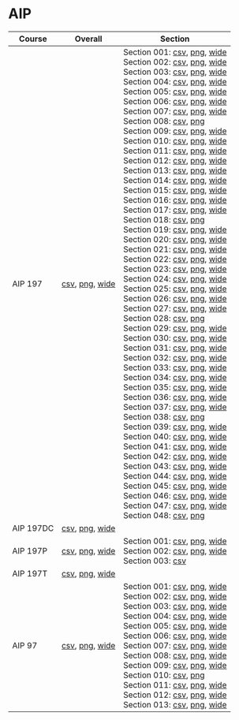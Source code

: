 # AIP

| Course | Overall | Section |
| ------ | ------- | ------- |
| AIP 197 | [csv](https://github.com/UCSD-Historical-Enrollment-Data/2024Fall/blob/main/overall/AIP%20197.csv), [png](https://raw.githubusercontent.com/UCSD-Historical-Enrollment-Data/2024Fall/main/plot_overall/AIP%20197.png), [wide](https://raw.githubusercontent.com/UCSD-Historical-Enrollment-Data/2024Fall/main/plot_overall_wide/AIP%20197.png) | Section 001: [csv](https://github.com/UCSD-Historical-Enrollment-Data/2024Fall/blob/main/section/AIP%20197_001.csv), [png](https://raw.githubusercontent.com/UCSD-Historical-Enrollment-Data/2024Fall/main/plot_section/AIP%20197_001.png), [wide](https://raw.githubusercontent.com/UCSD-Historical-Enrollment-Data/2024Fall/main/plot_section_wide/AIP%20197_001.png)<br>Section 002: [csv](https://github.com/UCSD-Historical-Enrollment-Data/2024Fall/blob/main/section/AIP%20197_002.csv), [png](https://raw.githubusercontent.com/UCSD-Historical-Enrollment-Data/2024Fall/main/plot_section/AIP%20197_002.png), [wide](https://raw.githubusercontent.com/UCSD-Historical-Enrollment-Data/2024Fall/main/plot_section_wide/AIP%20197_002.png)<br>Section 003: [csv](https://github.com/UCSD-Historical-Enrollment-Data/2024Fall/blob/main/section/AIP%20197_003.csv), [png](https://raw.githubusercontent.com/UCSD-Historical-Enrollment-Data/2024Fall/main/plot_section/AIP%20197_003.png), [wide](https://raw.githubusercontent.com/UCSD-Historical-Enrollment-Data/2024Fall/main/plot_section_wide/AIP%20197_003.png)<br>Section 004: [csv](https://github.com/UCSD-Historical-Enrollment-Data/2024Fall/blob/main/section/AIP%20197_004.csv), [png](https://raw.githubusercontent.com/UCSD-Historical-Enrollment-Data/2024Fall/main/plot_section/AIP%20197_004.png), [wide](https://raw.githubusercontent.com/UCSD-Historical-Enrollment-Data/2024Fall/main/plot_section_wide/AIP%20197_004.png)<br>Section 005: [csv](https://github.com/UCSD-Historical-Enrollment-Data/2024Fall/blob/main/section/AIP%20197_005.csv), [png](https://raw.githubusercontent.com/UCSD-Historical-Enrollment-Data/2024Fall/main/plot_section/AIP%20197_005.png), [wide](https://raw.githubusercontent.com/UCSD-Historical-Enrollment-Data/2024Fall/main/plot_section_wide/AIP%20197_005.png)<br>Section 006: [csv](https://github.com/UCSD-Historical-Enrollment-Data/2024Fall/blob/main/section/AIP%20197_006.csv), [png](https://raw.githubusercontent.com/UCSD-Historical-Enrollment-Data/2024Fall/main/plot_section/AIP%20197_006.png), [wide](https://raw.githubusercontent.com/UCSD-Historical-Enrollment-Data/2024Fall/main/plot_section_wide/AIP%20197_006.png)<br>Section 007: [csv](https://github.com/UCSD-Historical-Enrollment-Data/2024Fall/blob/main/section/AIP%20197_007.csv), [png](https://raw.githubusercontent.com/UCSD-Historical-Enrollment-Data/2024Fall/main/plot_section/AIP%20197_007.png), [wide](https://raw.githubusercontent.com/UCSD-Historical-Enrollment-Data/2024Fall/main/plot_section_wide/AIP%20197_007.png)<br>Section 008: [csv](https://github.com/UCSD-Historical-Enrollment-Data/2024Fall/blob/main/section/AIP%20197_008.csv), [png](https://raw.githubusercontent.com/UCSD-Historical-Enrollment-Data/2024Fall/main/plot_section/AIP%20197_008.png)<br>Section 009: [csv](https://github.com/UCSD-Historical-Enrollment-Data/2024Fall/blob/main/section/AIP%20197_009.csv), [png](https://raw.githubusercontent.com/UCSD-Historical-Enrollment-Data/2024Fall/main/plot_section/AIP%20197_009.png), [wide](https://raw.githubusercontent.com/UCSD-Historical-Enrollment-Data/2024Fall/main/plot_section_wide/AIP%20197_009.png)<br>Section 010: [csv](https://github.com/UCSD-Historical-Enrollment-Data/2024Fall/blob/main/section/AIP%20197_010.csv), [png](https://raw.githubusercontent.com/UCSD-Historical-Enrollment-Data/2024Fall/main/plot_section/AIP%20197_010.png), [wide](https://raw.githubusercontent.com/UCSD-Historical-Enrollment-Data/2024Fall/main/plot_section_wide/AIP%20197_010.png)<br>Section 011: [csv](https://github.com/UCSD-Historical-Enrollment-Data/2024Fall/blob/main/section/AIP%20197_011.csv), [png](https://raw.githubusercontent.com/UCSD-Historical-Enrollment-Data/2024Fall/main/plot_section/AIP%20197_011.png), [wide](https://raw.githubusercontent.com/UCSD-Historical-Enrollment-Data/2024Fall/main/plot_section_wide/AIP%20197_011.png)<br>Section 012: [csv](https://github.com/UCSD-Historical-Enrollment-Data/2024Fall/blob/main/section/AIP%20197_012.csv), [png](https://raw.githubusercontent.com/UCSD-Historical-Enrollment-Data/2024Fall/main/plot_section/AIP%20197_012.png), [wide](https://raw.githubusercontent.com/UCSD-Historical-Enrollment-Data/2024Fall/main/plot_section_wide/AIP%20197_012.png)<br>Section 013: [csv](https://github.com/UCSD-Historical-Enrollment-Data/2024Fall/blob/main/section/AIP%20197_013.csv), [png](https://raw.githubusercontent.com/UCSD-Historical-Enrollment-Data/2024Fall/main/plot_section/AIP%20197_013.png), [wide](https://raw.githubusercontent.com/UCSD-Historical-Enrollment-Data/2024Fall/main/plot_section_wide/AIP%20197_013.png)<br>Section 014: [csv](https://github.com/UCSD-Historical-Enrollment-Data/2024Fall/blob/main/section/AIP%20197_014.csv), [png](https://raw.githubusercontent.com/UCSD-Historical-Enrollment-Data/2024Fall/main/plot_section/AIP%20197_014.png), [wide](https://raw.githubusercontent.com/UCSD-Historical-Enrollment-Data/2024Fall/main/plot_section_wide/AIP%20197_014.png)<br>Section 015: [csv](https://github.com/UCSD-Historical-Enrollment-Data/2024Fall/blob/main/section/AIP%20197_015.csv), [png](https://raw.githubusercontent.com/UCSD-Historical-Enrollment-Data/2024Fall/main/plot_section/AIP%20197_015.png), [wide](https://raw.githubusercontent.com/UCSD-Historical-Enrollment-Data/2024Fall/main/plot_section_wide/AIP%20197_015.png)<br>Section 016: [csv](https://github.com/UCSD-Historical-Enrollment-Data/2024Fall/blob/main/section/AIP%20197_016.csv), [png](https://raw.githubusercontent.com/UCSD-Historical-Enrollment-Data/2024Fall/main/plot_section/AIP%20197_016.png), [wide](https://raw.githubusercontent.com/UCSD-Historical-Enrollment-Data/2024Fall/main/plot_section_wide/AIP%20197_016.png)<br>Section 017: [csv](https://github.com/UCSD-Historical-Enrollment-Data/2024Fall/blob/main/section/AIP%20197_017.csv), [png](https://raw.githubusercontent.com/UCSD-Historical-Enrollment-Data/2024Fall/main/plot_section/AIP%20197_017.png), [wide](https://raw.githubusercontent.com/UCSD-Historical-Enrollment-Data/2024Fall/main/plot_section_wide/AIP%20197_017.png)<br>Section 018: [csv](https://github.com/UCSD-Historical-Enrollment-Data/2024Fall/blob/main/section/AIP%20197_018.csv), [png](https://raw.githubusercontent.com/UCSD-Historical-Enrollment-Data/2024Fall/main/plot_section/AIP%20197_018.png)<br>Section 019: [csv](https://github.com/UCSD-Historical-Enrollment-Data/2024Fall/blob/main/section/AIP%20197_019.csv), [png](https://raw.githubusercontent.com/UCSD-Historical-Enrollment-Data/2024Fall/main/plot_section/AIP%20197_019.png), [wide](https://raw.githubusercontent.com/UCSD-Historical-Enrollment-Data/2024Fall/main/plot_section_wide/AIP%20197_019.png)<br>Section 020: [csv](https://github.com/UCSD-Historical-Enrollment-Data/2024Fall/blob/main/section/AIP%20197_020.csv), [png](https://raw.githubusercontent.com/UCSD-Historical-Enrollment-Data/2024Fall/main/plot_section/AIP%20197_020.png), [wide](https://raw.githubusercontent.com/UCSD-Historical-Enrollment-Data/2024Fall/main/plot_section_wide/AIP%20197_020.png)<br>Section 021: [csv](https://github.com/UCSD-Historical-Enrollment-Data/2024Fall/blob/main/section/AIP%20197_021.csv), [png](https://raw.githubusercontent.com/UCSD-Historical-Enrollment-Data/2024Fall/main/plot_section/AIP%20197_021.png), [wide](https://raw.githubusercontent.com/UCSD-Historical-Enrollment-Data/2024Fall/main/plot_section_wide/AIP%20197_021.png)<br>Section 022: [csv](https://github.com/UCSD-Historical-Enrollment-Data/2024Fall/blob/main/section/AIP%20197_022.csv), [png](https://raw.githubusercontent.com/UCSD-Historical-Enrollment-Data/2024Fall/main/plot_section/AIP%20197_022.png), [wide](https://raw.githubusercontent.com/UCSD-Historical-Enrollment-Data/2024Fall/main/plot_section_wide/AIP%20197_022.png)<br>Section 023: [csv](https://github.com/UCSD-Historical-Enrollment-Data/2024Fall/blob/main/section/AIP%20197_023.csv), [png](https://raw.githubusercontent.com/UCSD-Historical-Enrollment-Data/2024Fall/main/plot_section/AIP%20197_023.png), [wide](https://raw.githubusercontent.com/UCSD-Historical-Enrollment-Data/2024Fall/main/plot_section_wide/AIP%20197_023.png)<br>Section 024: [csv](https://github.com/UCSD-Historical-Enrollment-Data/2024Fall/blob/main/section/AIP%20197_024.csv), [png](https://raw.githubusercontent.com/UCSD-Historical-Enrollment-Data/2024Fall/main/plot_section/AIP%20197_024.png), [wide](https://raw.githubusercontent.com/UCSD-Historical-Enrollment-Data/2024Fall/main/plot_section_wide/AIP%20197_024.png)<br>Section 025: [csv](https://github.com/UCSD-Historical-Enrollment-Data/2024Fall/blob/main/section/AIP%20197_025.csv), [png](https://raw.githubusercontent.com/UCSD-Historical-Enrollment-Data/2024Fall/main/plot_section/AIP%20197_025.png), [wide](https://raw.githubusercontent.com/UCSD-Historical-Enrollment-Data/2024Fall/main/plot_section_wide/AIP%20197_025.png)<br>Section 026: [csv](https://github.com/UCSD-Historical-Enrollment-Data/2024Fall/blob/main/section/AIP%20197_026.csv), [png](https://raw.githubusercontent.com/UCSD-Historical-Enrollment-Data/2024Fall/main/plot_section/AIP%20197_026.png), [wide](https://raw.githubusercontent.com/UCSD-Historical-Enrollment-Data/2024Fall/main/plot_section_wide/AIP%20197_026.png)<br>Section 027: [csv](https://github.com/UCSD-Historical-Enrollment-Data/2024Fall/blob/main/section/AIP%20197_027.csv), [png](https://raw.githubusercontent.com/UCSD-Historical-Enrollment-Data/2024Fall/main/plot_section/AIP%20197_027.png), [wide](https://raw.githubusercontent.com/UCSD-Historical-Enrollment-Data/2024Fall/main/plot_section_wide/AIP%20197_027.png)<br>Section 028: [csv](https://github.com/UCSD-Historical-Enrollment-Data/2024Fall/blob/main/section/AIP%20197_028.csv), [png](https://raw.githubusercontent.com/UCSD-Historical-Enrollment-Data/2024Fall/main/plot_section/AIP%20197_028.png)<br>Section 029: [csv](https://github.com/UCSD-Historical-Enrollment-Data/2024Fall/blob/main/section/AIP%20197_029.csv), [png](https://raw.githubusercontent.com/UCSD-Historical-Enrollment-Data/2024Fall/main/plot_section/AIP%20197_029.png), [wide](https://raw.githubusercontent.com/UCSD-Historical-Enrollment-Data/2024Fall/main/plot_section_wide/AIP%20197_029.png)<br>Section 030: [csv](https://github.com/UCSD-Historical-Enrollment-Data/2024Fall/blob/main/section/AIP%20197_030.csv), [png](https://raw.githubusercontent.com/UCSD-Historical-Enrollment-Data/2024Fall/main/plot_section/AIP%20197_030.png), [wide](https://raw.githubusercontent.com/UCSD-Historical-Enrollment-Data/2024Fall/main/plot_section_wide/AIP%20197_030.png)<br>Section 031: [csv](https://github.com/UCSD-Historical-Enrollment-Data/2024Fall/blob/main/section/AIP%20197_031.csv), [png](https://raw.githubusercontent.com/UCSD-Historical-Enrollment-Data/2024Fall/main/plot_section/AIP%20197_031.png), [wide](https://raw.githubusercontent.com/UCSD-Historical-Enrollment-Data/2024Fall/main/plot_section_wide/AIP%20197_031.png)<br>Section 032: [csv](https://github.com/UCSD-Historical-Enrollment-Data/2024Fall/blob/main/section/AIP%20197_032.csv), [png](https://raw.githubusercontent.com/UCSD-Historical-Enrollment-Data/2024Fall/main/plot_section/AIP%20197_032.png), [wide](https://raw.githubusercontent.com/UCSD-Historical-Enrollment-Data/2024Fall/main/plot_section_wide/AIP%20197_032.png)<br>Section 033: [csv](https://github.com/UCSD-Historical-Enrollment-Data/2024Fall/blob/main/section/AIP%20197_033.csv), [png](https://raw.githubusercontent.com/UCSD-Historical-Enrollment-Data/2024Fall/main/plot_section/AIP%20197_033.png), [wide](https://raw.githubusercontent.com/UCSD-Historical-Enrollment-Data/2024Fall/main/plot_section_wide/AIP%20197_033.png)<br>Section 034: [csv](https://github.com/UCSD-Historical-Enrollment-Data/2024Fall/blob/main/section/AIP%20197_034.csv), [png](https://raw.githubusercontent.com/UCSD-Historical-Enrollment-Data/2024Fall/main/plot_section/AIP%20197_034.png), [wide](https://raw.githubusercontent.com/UCSD-Historical-Enrollment-Data/2024Fall/main/plot_section_wide/AIP%20197_034.png)<br>Section 035: [csv](https://github.com/UCSD-Historical-Enrollment-Data/2024Fall/blob/main/section/AIP%20197_035.csv), [png](https://raw.githubusercontent.com/UCSD-Historical-Enrollment-Data/2024Fall/main/plot_section/AIP%20197_035.png), [wide](https://raw.githubusercontent.com/UCSD-Historical-Enrollment-Data/2024Fall/main/plot_section_wide/AIP%20197_035.png)<br>Section 036: [csv](https://github.com/UCSD-Historical-Enrollment-Data/2024Fall/blob/main/section/AIP%20197_036.csv), [png](https://raw.githubusercontent.com/UCSD-Historical-Enrollment-Data/2024Fall/main/plot_section/AIP%20197_036.png), [wide](https://raw.githubusercontent.com/UCSD-Historical-Enrollment-Data/2024Fall/main/plot_section_wide/AIP%20197_036.png)<br>Section 037: [csv](https://github.com/UCSD-Historical-Enrollment-Data/2024Fall/blob/main/section/AIP%20197_037.csv), [png](https://raw.githubusercontent.com/UCSD-Historical-Enrollment-Data/2024Fall/main/plot_section/AIP%20197_037.png), [wide](https://raw.githubusercontent.com/UCSD-Historical-Enrollment-Data/2024Fall/main/plot_section_wide/AIP%20197_037.png)<br>Section 038: [csv](https://github.com/UCSD-Historical-Enrollment-Data/2024Fall/blob/main/section/AIP%20197_038.csv), [png](https://raw.githubusercontent.com/UCSD-Historical-Enrollment-Data/2024Fall/main/plot_section/AIP%20197_038.png)<br>Section 039: [csv](https://github.com/UCSD-Historical-Enrollment-Data/2024Fall/blob/main/section/AIP%20197_039.csv), [png](https://raw.githubusercontent.com/UCSD-Historical-Enrollment-Data/2024Fall/main/plot_section/AIP%20197_039.png), [wide](https://raw.githubusercontent.com/UCSD-Historical-Enrollment-Data/2024Fall/main/plot_section_wide/AIP%20197_039.png)<br>Section 040: [csv](https://github.com/UCSD-Historical-Enrollment-Data/2024Fall/blob/main/section/AIP%20197_040.csv), [png](https://raw.githubusercontent.com/UCSD-Historical-Enrollment-Data/2024Fall/main/plot_section/AIP%20197_040.png), [wide](https://raw.githubusercontent.com/UCSD-Historical-Enrollment-Data/2024Fall/main/plot_section_wide/AIP%20197_040.png)<br>Section 041: [csv](https://github.com/UCSD-Historical-Enrollment-Data/2024Fall/blob/main/section/AIP%20197_041.csv), [png](https://raw.githubusercontent.com/UCSD-Historical-Enrollment-Data/2024Fall/main/plot_section/AIP%20197_041.png), [wide](https://raw.githubusercontent.com/UCSD-Historical-Enrollment-Data/2024Fall/main/plot_section_wide/AIP%20197_041.png)<br>Section 042: [csv](https://github.com/UCSD-Historical-Enrollment-Data/2024Fall/blob/main/section/AIP%20197_042.csv), [png](https://raw.githubusercontent.com/UCSD-Historical-Enrollment-Data/2024Fall/main/plot_section/AIP%20197_042.png), [wide](https://raw.githubusercontent.com/UCSD-Historical-Enrollment-Data/2024Fall/main/plot_section_wide/AIP%20197_042.png)<br>Section 043: [csv](https://github.com/UCSD-Historical-Enrollment-Data/2024Fall/blob/main/section/AIP%20197_043.csv), [png](https://raw.githubusercontent.com/UCSD-Historical-Enrollment-Data/2024Fall/main/plot_section/AIP%20197_043.png), [wide](https://raw.githubusercontent.com/UCSD-Historical-Enrollment-Data/2024Fall/main/plot_section_wide/AIP%20197_043.png)<br>Section 044: [csv](https://github.com/UCSD-Historical-Enrollment-Data/2024Fall/blob/main/section/AIP%20197_044.csv), [png](https://raw.githubusercontent.com/UCSD-Historical-Enrollment-Data/2024Fall/main/plot_section/AIP%20197_044.png), [wide](https://raw.githubusercontent.com/UCSD-Historical-Enrollment-Data/2024Fall/main/plot_section_wide/AIP%20197_044.png)<br>Section 045: [csv](https://github.com/UCSD-Historical-Enrollment-Data/2024Fall/blob/main/section/AIP%20197_045.csv), [png](https://raw.githubusercontent.com/UCSD-Historical-Enrollment-Data/2024Fall/main/plot_section/AIP%20197_045.png), [wide](https://raw.githubusercontent.com/UCSD-Historical-Enrollment-Data/2024Fall/main/plot_section_wide/AIP%20197_045.png)<br>Section 046: [csv](https://github.com/UCSD-Historical-Enrollment-Data/2024Fall/blob/main/section/AIP%20197_046.csv), [png](https://raw.githubusercontent.com/UCSD-Historical-Enrollment-Data/2024Fall/main/plot_section/AIP%20197_046.png), [wide](https://raw.githubusercontent.com/UCSD-Historical-Enrollment-Data/2024Fall/main/plot_section_wide/AIP%20197_046.png)<br>Section 047: [csv](https://github.com/UCSD-Historical-Enrollment-Data/2024Fall/blob/main/section/AIP%20197_047.csv), [png](https://raw.githubusercontent.com/UCSD-Historical-Enrollment-Data/2024Fall/main/plot_section/AIP%20197_047.png), [wide](https://raw.githubusercontent.com/UCSD-Historical-Enrollment-Data/2024Fall/main/plot_section_wide/AIP%20197_047.png)<br>Section 048: [csv](https://github.com/UCSD-Historical-Enrollment-Data/2024Fall/blob/main/section/AIP%20197_048.csv), [png](https://raw.githubusercontent.com/UCSD-Historical-Enrollment-Data/2024Fall/main/plot_section/AIP%20197_048.png) |
| AIP 197DC | [csv](https://github.com/UCSD-Historical-Enrollment-Data/2024Fall/blob/main/overall/AIP%20197DC.csv), [png](https://raw.githubusercontent.com/UCSD-Historical-Enrollment-Data/2024Fall/main/plot_overall/AIP%20197DC.png), [wide](https://raw.githubusercontent.com/UCSD-Historical-Enrollment-Data/2024Fall/main/plot_overall_wide/AIP%20197DC.png) |  |
| AIP 197P | [csv](https://github.com/UCSD-Historical-Enrollment-Data/2024Fall/blob/main/overall/AIP%20197P.csv), [png](https://raw.githubusercontent.com/UCSD-Historical-Enrollment-Data/2024Fall/main/plot_overall/AIP%20197P.png), [wide](https://raw.githubusercontent.com/UCSD-Historical-Enrollment-Data/2024Fall/main/plot_overall_wide/AIP%20197P.png) | Section 001: [csv](https://github.com/UCSD-Historical-Enrollment-Data/2024Fall/blob/main/section/AIP%20197P_001.csv), [png](https://raw.githubusercontent.com/UCSD-Historical-Enrollment-Data/2024Fall/main/plot_section/AIP%20197P_001.png), [wide](https://raw.githubusercontent.com/UCSD-Historical-Enrollment-Data/2024Fall/main/plot_section_wide/AIP%20197P_001.png)<br>Section 002: [csv](https://github.com/UCSD-Historical-Enrollment-Data/2024Fall/blob/main/section/AIP%20197P_002.csv), [png](https://raw.githubusercontent.com/UCSD-Historical-Enrollment-Data/2024Fall/main/plot_section/AIP%20197P_002.png), [wide](https://raw.githubusercontent.com/UCSD-Historical-Enrollment-Data/2024Fall/main/plot_section_wide/AIP%20197P_002.png)<br>Section 003: [csv](https://github.com/UCSD-Historical-Enrollment-Data/2024Fall/blob/main/section/AIP%20197P_003.csv) |
| AIP 197T | [csv](https://github.com/UCSD-Historical-Enrollment-Data/2024Fall/blob/main/overall/AIP%20197T.csv), [png](https://raw.githubusercontent.com/UCSD-Historical-Enrollment-Data/2024Fall/main/plot_overall/AIP%20197T.png), [wide](https://raw.githubusercontent.com/UCSD-Historical-Enrollment-Data/2024Fall/main/plot_overall_wide/AIP%20197T.png) |  |
| AIP 97 | [csv](https://github.com/UCSD-Historical-Enrollment-Data/2024Fall/blob/main/overall/AIP%2097.csv), [png](https://raw.githubusercontent.com/UCSD-Historical-Enrollment-Data/2024Fall/main/plot_overall/AIP%2097.png), [wide](https://raw.githubusercontent.com/UCSD-Historical-Enrollment-Data/2024Fall/main/plot_overall_wide/AIP%2097.png) | Section 001: [csv](https://github.com/UCSD-Historical-Enrollment-Data/2024Fall/blob/main/section/AIP%2097_001.csv), [png](https://raw.githubusercontent.com/UCSD-Historical-Enrollment-Data/2024Fall/main/plot_section/AIP%2097_001.png), [wide](https://raw.githubusercontent.com/UCSD-Historical-Enrollment-Data/2024Fall/main/plot_section_wide/AIP%2097_001.png)<br>Section 002: [csv](https://github.com/UCSD-Historical-Enrollment-Data/2024Fall/blob/main/section/AIP%2097_002.csv), [png](https://raw.githubusercontent.com/UCSD-Historical-Enrollment-Data/2024Fall/main/plot_section/AIP%2097_002.png), [wide](https://raw.githubusercontent.com/UCSD-Historical-Enrollment-Data/2024Fall/main/plot_section_wide/AIP%2097_002.png)<br>Section 003: [csv](https://github.com/UCSD-Historical-Enrollment-Data/2024Fall/blob/main/section/AIP%2097_003.csv), [png](https://raw.githubusercontent.com/UCSD-Historical-Enrollment-Data/2024Fall/main/plot_section/AIP%2097_003.png), [wide](https://raw.githubusercontent.com/UCSD-Historical-Enrollment-Data/2024Fall/main/plot_section_wide/AIP%2097_003.png)<br>Section 004: [csv](https://github.com/UCSD-Historical-Enrollment-Data/2024Fall/blob/main/section/AIP%2097_004.csv), [png](https://raw.githubusercontent.com/UCSD-Historical-Enrollment-Data/2024Fall/main/plot_section/AIP%2097_004.png), [wide](https://raw.githubusercontent.com/UCSD-Historical-Enrollment-Data/2024Fall/main/plot_section_wide/AIP%2097_004.png)<br>Section 005: [csv](https://github.com/UCSD-Historical-Enrollment-Data/2024Fall/blob/main/section/AIP%2097_005.csv), [png](https://raw.githubusercontent.com/UCSD-Historical-Enrollment-Data/2024Fall/main/plot_section/AIP%2097_005.png), [wide](https://raw.githubusercontent.com/UCSD-Historical-Enrollment-Data/2024Fall/main/plot_section_wide/AIP%2097_005.png)<br>Section 006: [csv](https://github.com/UCSD-Historical-Enrollment-Data/2024Fall/blob/main/section/AIP%2097_006.csv), [png](https://raw.githubusercontent.com/UCSD-Historical-Enrollment-Data/2024Fall/main/plot_section/AIP%2097_006.png), [wide](https://raw.githubusercontent.com/UCSD-Historical-Enrollment-Data/2024Fall/main/plot_section_wide/AIP%2097_006.png)<br>Section 007: [csv](https://github.com/UCSD-Historical-Enrollment-Data/2024Fall/blob/main/section/AIP%2097_007.csv), [png](https://raw.githubusercontent.com/UCSD-Historical-Enrollment-Data/2024Fall/main/plot_section/AIP%2097_007.png), [wide](https://raw.githubusercontent.com/UCSD-Historical-Enrollment-Data/2024Fall/main/plot_section_wide/AIP%2097_007.png)<br>Section 008: [csv](https://github.com/UCSD-Historical-Enrollment-Data/2024Fall/blob/main/section/AIP%2097_008.csv), [png](https://raw.githubusercontent.com/UCSD-Historical-Enrollment-Data/2024Fall/main/plot_section/AIP%2097_008.png), [wide](https://raw.githubusercontent.com/UCSD-Historical-Enrollment-Data/2024Fall/main/plot_section_wide/AIP%2097_008.png)<br>Section 009: [csv](https://github.com/UCSD-Historical-Enrollment-Data/2024Fall/blob/main/section/AIP%2097_009.csv), [png](https://raw.githubusercontent.com/UCSD-Historical-Enrollment-Data/2024Fall/main/plot_section/AIP%2097_009.png), [wide](https://raw.githubusercontent.com/UCSD-Historical-Enrollment-Data/2024Fall/main/plot_section_wide/AIP%2097_009.png)<br>Section 010: [csv](https://github.com/UCSD-Historical-Enrollment-Data/2024Fall/blob/main/section/AIP%2097_010.csv), [png](https://raw.githubusercontent.com/UCSD-Historical-Enrollment-Data/2024Fall/main/plot_section/AIP%2097_010.png)<br>Section 011: [csv](https://github.com/UCSD-Historical-Enrollment-Data/2024Fall/blob/main/section/AIP%2097_011.csv), [png](https://raw.githubusercontent.com/UCSD-Historical-Enrollment-Data/2024Fall/main/plot_section/AIP%2097_011.png), [wide](https://raw.githubusercontent.com/UCSD-Historical-Enrollment-Data/2024Fall/main/plot_section_wide/AIP%2097_011.png)<br>Section 012: [csv](https://github.com/UCSD-Historical-Enrollment-Data/2024Fall/blob/main/section/AIP%2097_012.csv), [png](https://raw.githubusercontent.com/UCSD-Historical-Enrollment-Data/2024Fall/main/plot_section/AIP%2097_012.png), [wide](https://raw.githubusercontent.com/UCSD-Historical-Enrollment-Data/2024Fall/main/plot_section_wide/AIP%2097_012.png)<br>Section 013: [csv](https://github.com/UCSD-Historical-Enrollment-Data/2024Fall/blob/main/section/AIP%2097_013.csv), [png](https://raw.githubusercontent.com/UCSD-Historical-Enrollment-Data/2024Fall/main/plot_section/AIP%2097_013.png), [wide](https://raw.githubusercontent.com/UCSD-Historical-Enrollment-Data/2024Fall/main/plot_section_wide/AIP%2097_013.png) |
